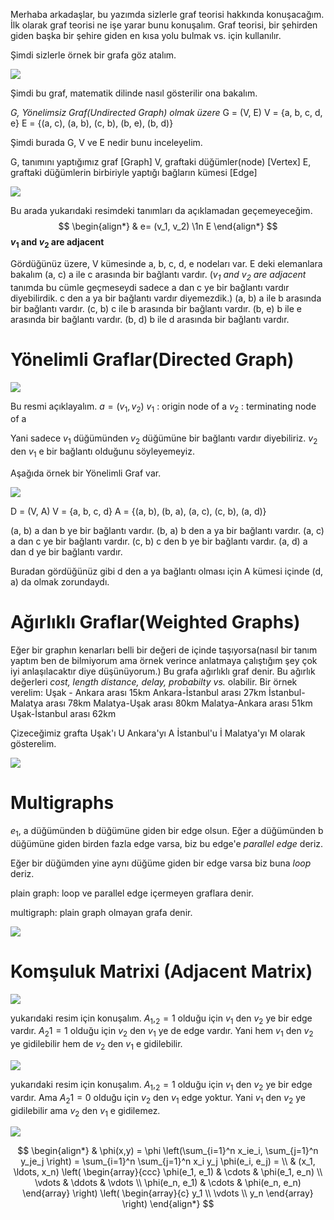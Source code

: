 Merhaba arkadaşlar, bu yazımda sizlerle graf teorisi hakkında konuşacağım.
İlk olarak graf teorisi ne işe yarar bunu konuşalım. Graf teorisi, bir şehirden giden başka bir şehire
giden en kısa yolu bulmak vs. için kullanılır.

Şimdi sizlerle örnek bir grafa göz atalım.

![](../resimler/cizge_kuramina_giris/1.jpeg)

Şimdi bu graf, matematik dilinde nasıl gösterilir ona bakalım.

*G, Yönelimsiz Graf(Undirected Graph) olmak üzere*
G = (V, E)
V = {a, b, c, d, e}
E = {(a, c), (a, b), (c, b), (b, e), (b, d)}

Şimdi burada G, V ve E nedir bunu inceleyelim.

G, tanımını yaptığımız graf [Graph]
V, graftaki düğümler(node) [Vertex]
E, graftaki düğümlerin birbiriyle yaptığı bağların kümesi [Edge]

![](../resimler/cizge_kuramina_giris/2.jpeg)

Bu arada yukarıdaki resimdeki tanımları da açıklamadan geçemeyeceğim.
$$
\begin{align*}
& e= (v_1, v_2) \1n E
\end{align*}
$$
**$v_{1}$ and $v_{2}$ are adjacent**

Gördüğünüz üzere, V kümesinde a, b, c, d, e nodeları var. E deki elemanlara bakalım
(a, c) a ile c arasında bir bağlantı vardır. (*$v_{1}$ and $v_{2}$ are adjacent* tanımda bu cümle geçmeseydi sadece a dan c ye bir bağlantı vardır diyebilirdik. c den a ya bir bağlantı vardır diyemezdik.)
(a, b) a ile b arasında bir bağlantı vardır.
(c, b) c ile b arasında bir bağlantı vardır.
(b, e) b ile e arasında bir bağlantı vardır.
(b, d) b ile d arasında bir bağlantı vardır.

# Yönelimli Graflar(Directed Graph)

![](../resimler/cizge_kuramina_giris/3.jpeg)

Bu resmi açıklayalım.
$a=(v_{1} , v_{2})$
$v_{1}$ : origin node of a
$v_{2}$ : terminating node of a

Yani sadece $v_{1}$ düğümünden $v_{2}$ düğümüne bir bağlantı vardır diyebiliriz. $v_{2}$ den $v_{1}$ e bir bağlantı olduğunu söyleyemeyiz.

Aşağıda örnek bir Yönelimli Graf var.

![](../resimler/cizge_kuramina_giris/4.jpeg)

D = (V, A)
V = {a, b, c, d}
A = {(a, b), (b, a), (a, c), (c, b), (a, d)}

(a, b) a dan b ye bir bağlantı vardır.
(b, a) b den a ya bir bağlantı vardır.
(a, c) a dan c ye bir bağlantı vardır.
(c, b) c den b ye bir bağlantı vardır.
(a, d) a dan d ye bir bağlantı vardır.

Buradan gördüğünüz gibi d den a ya bağlantı olması için A kümesi içinde (d, a) da olmak zorundaydı.

# Ağırlıklı Graflar(Weighted Graphs)

Eğer bir graphın kenarları belli bir değeri de içinde taşıyorsa(nasıl bir tanım yaptım ben de bilmiyorum ama örnek verince anlatmaya çalıştığım şey çok iyi anlaşılacaktır diye düşünüyorum.)
Bu grafa ağırlıklı graf denir. Bu ağırlık değerleri *cost, length distance, delay, probabilty vs.* olabilir. Bir örnek verelim:
Uşak - Ankara arası 15km
Ankara-İstanbul arası 27km
İstanbul-Malatya arası 78km
Malatya-Uşak arası 80km
Malatya-Ankara arası 51km
Uşak-İstanbul arası 62km

Çizeceğimiz grafta
Uşak'ı U
Ankara'yı A
İstanbul'u İ
Malatya'yı M
olarak gösterelim.

![](../resimler/cizge_kuramina_giris/5.jpeg)

# Multigraphs

$e_{1}$, a düğümünden b düğümüne giden bir edge olsun.
Eğer a düğümünden b düğümüne giden birden fazla edge varsa, biz bu edge'e *parallel edge* deriz.

Eğer bir düğümden yine aynı düğüme giden bir edge varsa biz buna *loop* deriz.

plain graph: loop ve parallel edge içermeyen graflara denir.

multigraph: plain graph olmayan grafa denir.

![](../resimler/cizge_kuramina_giris/6.jpeg)

# Komşuluk Matrixi (Adjacent Matrix)

![](../resimler/cizge_kuramina_giris/7.jpeg)

yukarıdaki resim için konuşalım.
$A_{1},_{2} = 1$
olduğu için $v_{1}$ den $v_{2}$ ye bir edge vardır. $A_{2}{1} = 1$  olduğu için $v_{2}$ den $v_{1}$ ye de edge vardır. Yani hem $v_{1}$ den $v_{2}$ ye gidilebilir hem de $v_{2}$ den $v_{1}$ e gidilebilir.

![](../resimler/cizge_kuramina_giris/8.jpeg)

yukarıdaki resim için konuşalım.
$A_{1},_{2} = 1$
olduğu için $v_{1}$ den $v_{2}$ ye bir edge vardır. Ama $A_{2}{1} = 0$  olduğu için $v_{2}$ den $v_{1}$ edge yoktur. Yani $v_{1}$ den $v_{2}$ ye gidilebilir ama $v_{2}$ den $v_{1}$ e gidilemez.

![](../resimler/cizge_kuramina_giris/9.jpeg)


$$
\begin{align*}
  & \phi(x,y) = \phi \left(\sum_{i=1}^n x_ie_i, \sum_{j=1}^n y_je_j \right)
  = \sum_{i=1}^n \sum_{j=1}^n x_i y_j \phi(e_i, e_j) = \\
  & (x_1, \ldots, x_n) \left( \begin{array}{ccc}
      \phi(e_1, e_1) & \cdots & \phi(e_1, e_n) \\
      \vdots & \ddots & \vdots \\
      \phi(e_n, e_1) & \cdots & \phi(e_n, e_n)
    \end{array} \right)
  \left( \begin{array}{c}
      y_1 \\
      \vdots \\
      y_n
    \end{array} \right)
\end{align*}
$$
